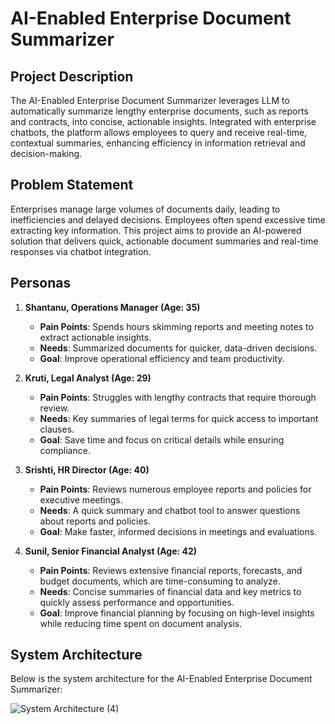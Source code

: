 # AI-Enabled Enterprise Document Summarizer

## Project Description
The AI-Enabled Enterprise Document Summarizer leverages LLM to automatically summarize lengthy enterprise documents, such as reports and contracts, into concise, actionable insights. Integrated with enterprise chatbots, the platform allows employees to query and receive real-time, contextual summaries, enhancing efficiency in information retrieval and decision-making.

## Problem Statement
Enterprises manage large volumes of documents daily, leading to inefficiencies and delayed decisions. Employees often spend excessive time extracting key information. This project aims to provide an AI-powered solution that delivers quick, actionable document summaries and real-time responses via chatbot integration.

## Personas

1. **Shantanu, Operations Manager (Age: 35)**  
   - **Pain Points**: Spends hours skimming reports and meeting notes to extract actionable insights.  
   - **Needs**: Summarized documents for quicker, data-driven decisions.  
   - **Goal**: Improve operational efficiency and team productivity.

2. **Kruti, Legal Analyst (Age: 29)**  
   - **Pain Points**: Struggles with lengthy contracts that require thorough review.  
   - **Needs**: Key summaries of legal terms for quick access to important clauses.  
   - **Goal**: Save time and focus on critical details while ensuring compliance.

3. **Srishti, HR Director (Age: 40)**  
   - **Pain Points**: Reviews numerous employee reports and policies for executive meetings.  
   - **Needs**: A quick summary and chatbot tool to answer questions about reports and policies.  
   - **Goal**: Make faster, informed decisions in meetings and evaluations.
     
4. **Sunil, Senior Financial Analyst (Age: 42)**  
   - **Pain Points**: Reviews extensive financial reports, forecasts, and budget documents, which are time-consuming to analyze.  
   - **Needs**: Concise summaries of financial data and key metrics to quickly assess performance and opportunities.  
   - **Goal**: Improve financial planning by focusing on high-level insights while reducing time spent on document analysis.

## System Architecture

Below is the system architecture for the AI-Enabled Enterprise Document Summarizer:

![System Architecture (4)](https://github.com/user-attachments/assets/4b1bdb6a-a157-4bfd-8f87-45dfbe465955)
